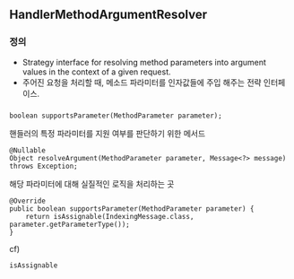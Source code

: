 ## HandlerMethodArgumentResolver
### 정의
- Strategy interface for resolving method parameters into argument values in the context of a given request.  
- 주어진 요청을 처리할 때, 메소드 파라미터를 인자값들에 주입 해주는 전략 인터페이스.
### 
```
boolean supportsParameter(MethodParameter parameter);
```
핸들러의 특정 파라미터를 지원 여부를 판단하기 위한 메서드
```
@Nullable
Object resolveArgument(MethodParameter parameter, Message<?> message) throws Exception;
```
해당 파라미터에 대해 실질적인 로직을 처리하는 곳
```
@Override
public boolean supportsParameter(MethodParameter parameter) {
    return isAssignable(IndexingMessage.class, parameter.getParameterType());
}
```
cf)
```
isAssignable
```

